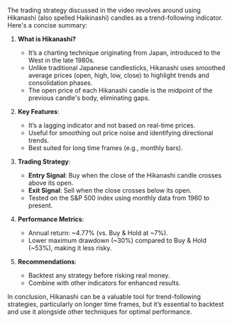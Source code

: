 The trading strategy discussed in the video revolves around using Hikanashi (also spelled Haikinashi) candles as a trend-following indicator. Here's a concise summary:

1. **What is Hikanashi?**  
   - It’s a charting technique originating from Japan, introduced to the West in the late 1980s.
   - Unlike traditional Japanese candlesticks, Hikanashi uses smoothed average prices (open, high, low, close) to highlight trends and consolidation phases.
   - The open price of each Hikanashi candle is the midpoint of the previous candle's body, eliminating gaps.

2. **Key Features**:
   - It’s a lagging indicator and not based on real-time prices.
   - Useful for smoothing out price noise and identifying directional trends.
   - Best suited for long time frames (e.g., monthly bars).

3. **Trading Strategy**:
   - **Entry Signal**: Buy when the close of the Hikanashi candle crosses above its open.
   - **Exit Signal**: Sell when the close crosses below its open.
   - Tested on the S&P 500 index using monthly data from 1960 to present.

4. **Performance Metrics**:
   - Annual return: ~4.77% (vs. Buy & Hold at ~7%).
   - Lower maximum drawdown (~30%) compared to Buy & Hold (~53%), making it less risky.

5. **Recommendations**:
   - Backtest any strategy before risking real money.
   - Combine with other indicators for enhanced results.

In conclusion, Hikanashi can be a valuable tool for trend-following strategies, particularly on longer time frames, but it’s essential to backtest and use it alongside other techniques for optimal performance.
